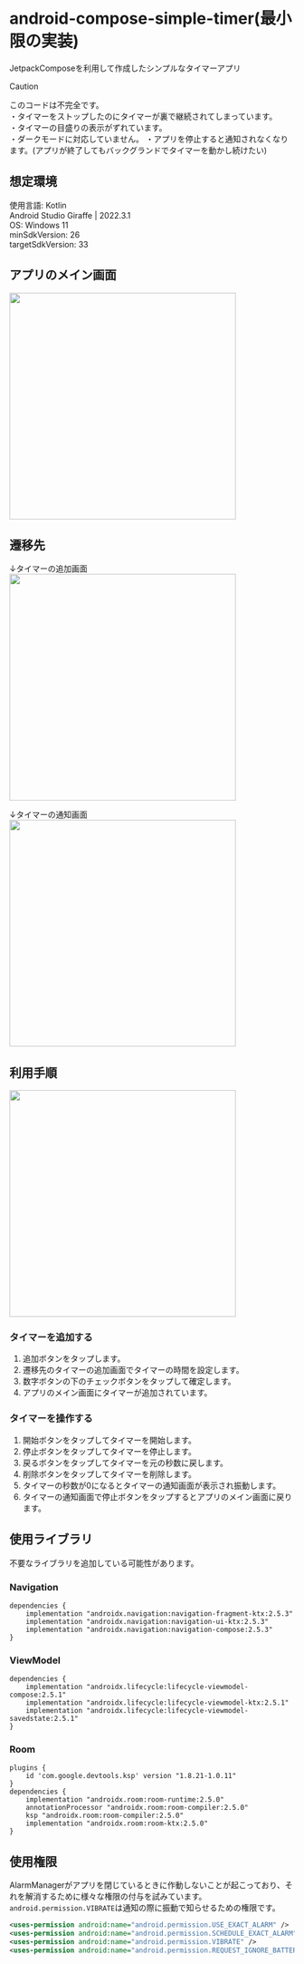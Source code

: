 # android-compose-simple-timer(最小限の実装)
JetpackComposeを利用して作成したシンプルなタイマーアプリ

>[!CAUTION]
>このコードは不完全です。  
>・タイマーをストップしたのにタイマーが裏で継続されてしまっています。  
>・タイマーの目盛りの表示がずれています。  
>・ダークモードに対応していません。
>・アプリを停止すると通知されなくなります。(アプリが終了してもバックグランドでタイマーを動かし続けたい)

## 想定環境
使用言語: Kotlin  
Android Studio Giraffe | 2022.3.1  
OS: Windows 11  
minSdkVersion: 26  
targetSdkVersion: 33 

## アプリのメイン画面
<img src="img/app_main.png" width=400vw>

## 遷移先
↓タイマーの追加画面  
<img src="img/app_screen_1.png" width=400vw>

↓タイマーの通知画面  
<img src="img/app_screen_2.png" width=400vw>

## 利用手順
<img src="img/app_desc_1.png" width=400vw>  

### タイマーを追加する
1. 追加ボタンをタップします。
2. 遷移先のタイマーの追加画面でタイマーの時間を設定します。
3. 数字ボタンの下のチェックボタンをタップして確定します。
5. アプリのメイン画面にタイマーが追加されています。
### タイマーを操作する
1. 開始ボタンをタップしてタイマーを開始します。
2. 停止ボタンをタップしてタイマーを停止します。
3. 戻るボタンをタップしてタイマーを元の秒数に戻します。
4. 削除ボタンをタップしてタイマーを削除します。
5. タイマーの秒数が0になるとタイマーの通知画面が表示され振動します。
6. タイマーの通知画面で停止ボタンをタップするとアプリのメイン画面に戻ります。

## 使用ライブラリ
不要なライブラリを追加している可能性があります。
### Navigation
```
dependencies {
    implementation "androidx.navigation:navigation-fragment-ktx:2.5.3"
    implementation "androidx.navigation:navigation-ui-ktx:2.5.3"
    implementation "androidx.navigation:navigation-compose:2.5.3"
}
```
### ViewModel
```
dependencies {
    implementation "androidx.lifecycle:lifecycle-viewmodel-compose:2.5.1"
    implementation "androidx.lifecycle:lifecycle-viewmodel-ktx:2.5.1"
    implementation "androidx.lifecycle:lifecycle-viewmodel-savedstate:2.5.1"
}
```
### Room
```
plugins {
    id 'com.google.devtools.ksp' version "1.8.21-1.0.11"
}
dependencies {
    implementation "androidx.room:room-runtime:2.5.0"
    annotationProcessor "androidx.room:room-compiler:2.5.0"
    ksp "androidx.room:room-compiler:2.5.0"
    implementation "androidx.room:room-ktx:2.5.0"
}
```

## 使用権限
AlarmManagerがアプリを閉じているときに作動しないことが起こっており、それを解消するために様々な権限の付与を試みています。`android.permission.VIBRATE`は通知の際に振動で知らせるための権限です。
```xml
<uses-permission android:name="android.permission.USE_EXACT_ALARM" />
<uses-permission android:name="android.permission.SCHEDULE_EXACT_ALARM" />
<uses-permission android:name="android.permission.VIBRATE" />
<uses-permission android:name="android.permission.REQUEST_IGNORE_BATTERY_OPTIMIZATIONS"/>
```

